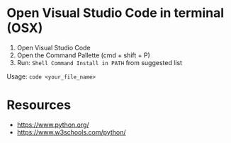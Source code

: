 # Open Visual Studio Code in terminal (OSX)

1. Open Visual Studio Code
2. Open the Command Pallette (cmd + shift + P)
3. Run: `Shell Command Install in PATH` from suggested list

Usage: `code <your_file_name>`

# Resources

* https://www.python.org/
* https://www.w3schools.com/python/